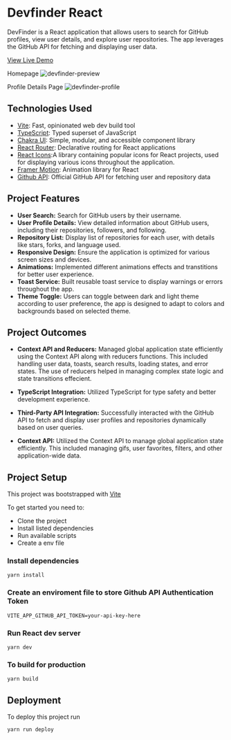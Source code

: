 # Devfinder React

DevFinder is a React application that allows users to search for GitHub profiles, view user details, and explore user repositories. The app leverages the GitHub API for fetching and displaying user data.


[View Live Demo](https://devfinder-react-app.netlify.app/)

Homepage
![devfinder-preview](https://github.com/user-attachments/assets/90f7bdc5-07ae-4ef7-8e37-0165bdd46645)

Profile Details Page
![devfinder-profile](https://github.com/user-attachments/assets/61e6f942-dc57-4761-9799-54595dd70e46)


## Technologies Used

- [Vite](https://vitejs.dev/): Fast, opinionated web dev build tool
- [TypeScript](https://vitejs.dev/): Typed superset of JavaScript
- [Chakra UI](https://v2.chakra-ui.com/getting-started): Simple, modular, and accessible component library
- [React Router](https://reactrouter.com/): Declarative routing for React applications
- [React Icons](https://react-icons.github.io/react-icons/):A library containing popular icons for React projects, used for displaying various icons throughout the application.
- [Framer Motion](https://www.framer.com/motion/introduction/): Animation library for React
- [Github API](https://docs.github.com/en/rest): Official GitHub API for fetching user and repository data

## Project Features

- **User Search:** Search for GitHub users by their username.
- **User Profile Details:** View detailed information about GitHub users, including their repositories, followers, and following.
- **Repository List:** Display list of repositories for each user, with details like stars, forks, and language used.
- **Responsive Design:** Ensure the application is optimized for various screen sizes and devices.
- **Animations:** Implemented different animations effects and transtitions for better user experience.
- **Toast Service:** Built reusable toast service to display warnings or errors throughout the app.
- **Theme Toggle:** Users can toggle between dark and light theme according to user preference, the app is designed to adapt to colors and backgrounds based on selected theme.

## Project Outcomes

- **Context API and Reducers:** Managed global application state efficiently using the Context API along with reducers functions. This included handling user data, toasts, search results, loading states, and error states. The use of reducers helped in managing complex state logic and state transitions effecient.

- **TypeScript Integration:** Utilized TypeScript for type safety and better development experience.

- **Third-Party API Integration:** Successfully interacted with the GitHub API to fetch and display user profiles and repositories dynamically based on user queries.

- **Context API:** Utilized the Context API to manage global application state efficiently. This included managing gifs, user favorites, filters, and other application-wide data.

## Project Setup

This project was bootstrapped with [Vite](https://vitejs.dev/guide/)

To get started you need to:

- Clone the project
- Install listed dependencies
- Run available scripts
- Create a env file

### Install dependencies

```
yarn install
```

### Create an enviroment file to store Github API Authentication Token

```
VITE_APP_GITHUB_API_TOKEN=your-api-key-here
```

### Run React dev server

```
yarn dev
```

### To build for production

```
yarn build
```

## Deployment

To deploy this project run

```
yarn run deploy
```
